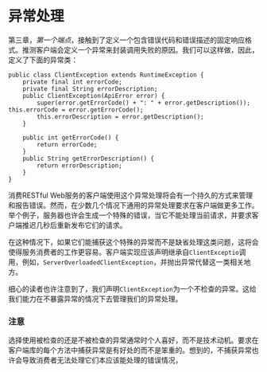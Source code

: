 # 异常处理

第三章，_第一个端点_，接触到了定义一个包含错误代码和错误描述的固定响应格式。推测客户端会定义一个异常来封装调用失败的原因。我们可以这样做，因此，定义了下面的异常类：


```
public class ClientException extends RuntimeException {
    private final int errorCode;  
    private final String errorDescription;
    public ClientException(ApiError error) {    
        super(error.getErrorCode() + ": " + error.getDescription());    this.errorCode = error.getErrorCode();    
        this.errorDescription = error.getDescription();  
    }

    public int getErrorCode() {    
        return errorCode;  
    }
    public String getErrorDescription() {    
        return errorDescription; 
    } 
} 
```

消费RESTful Web服务的客户端使用这个异常处理将会有一个持久的方式来管理和报告错误。然而，在少数几个情况下通用的异常处理要求在客户端做更多工作。举个例子，服务器也许会生成一个特殊的错误，当它不能处理当前请求，并要求客户端推迟几秒后重新发布它们的请求。

在这种情况下，如果它们能捕获这个特殊的异常而不是缺省处理这类问题，这将会使得服务消费者的工作更容易。客户端实现应该声明继承自`ClientExceptio`调用，例如，`ServerOverloadedClientException`，并抛出异常代替这一类相关地方。


细心的读者也许注意到了，我们声明`ClientException`为一个不检查的异常。这给我们能力在不暴露异常的情况下去管理我们的异常处理。

### 注意

选择使用被检查的还是不被检查的异常通常时个人喜好，而不是技术动机。要求在客户端库的每个方法中捕获异常是有好处的而不是笨重的。想到的，不捕获异常也许会导致消费者无法处理它们本应该能处理的错误情况，